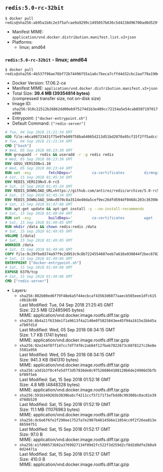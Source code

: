 ## `redis:5.0-rc-32bit`

```console
$ docker pull redis@sha256:ab95a1b8c2e3f5afcae9a9299c1495057b636c5d4238d96700ad0d529f815121
```

-	Manifest MIME: `application/vnd.docker.distribution.manifest.list.v2+json`
-	Platforms:
	-	linux; amd64

### `redis:5.0-rc-32bit` - linux; amd64

```console
$ docker pull redis@sha256:4b537f96ae76bf72b74496f55a1a6c7beca7cffd4d32cbc2aaf79a190e71fc36
```

-	Docker Version: 17.06.2-ce
-	Manifest MIME: `application/vnd.docker.distribution.manifest.v2+json`
-	Total Size: **39.4 MB (39354814 bytes)**  
	(compressed transfer size, not on-disk size)
-	Image ID: `sha256:910c22512b26862dd00eb975274d1b3e489cc72154a5e54cab8507197017e090`
-	Entrypoint: `["docker-entrypoint.sh"]`
-	Default Command: `["redis-server"]`

```dockerfile
# Tue, 04 Sep 2018 21:21:34 GMT
ADD file:e6ca98733431f75e97eb09758ba64065d213d51bd2070a95cf15f2ff5adccfc4 in / 
# Tue, 04 Sep 2018 21:21:34 GMT
CMD ["bash"]
# Wed, 05 Sep 2018 08:23:30 GMT
RUN groupadd -r redis && useradd -r -g redis redis
# Wed, 05 Sep 2018 08:23:30 GMT
ENV GOSU_VERSION=1.10
# Wed, 05 Sep 2018 08:23:44 GMT
RUN set -ex; 		fetchDeps=" 		ca-certificates 		dirmngr 		gnupg 		wget 	"; 	apt-get update; 	apt-get install -y --no-install-recommends $fetchDeps; 	rm -rf /var/lib/apt/lists/*; 		dpkgArch="$(dpkg --print-architecture | awk -F- '{ print $NF }')"; 	wget -O /usr/local/bin/gosu "https://github.com/tianon/gosu/releases/download/$GOSU_VERSION/gosu-$dpkgArch"; 	wget -O /usr/local/bin/gosu.asc "https://github.com/tianon/gosu/releases/download/$GOSU_VERSION/gosu-$dpkgArch.asc"; 	export GNUPGHOME="$(mktemp -d)"; 	gpg --keyserver ha.pool.sks-keyservers.net --recv-keys B42F6819007F00F88E364FD4036A9C25BF357DD4; 	gpg --batch --verify /usr/local/bin/gosu.asc /usr/local/bin/gosu; 	gpgconf --kill all; 	rm -r "$GNUPGHOME" /usr/local/bin/gosu.asc; 	chmod +x /usr/local/bin/gosu; 	gosu nobody true; 		apt-get purge -y --auto-remove $fetchDeps
# Sat, 15 Sep 2018 01:45:34 GMT
ENV REDIS_VERSION=5.0-rc5
# Sat, 15 Sep 2018 01:45:34 GMT
ENV REDIS_DOWNLOAD_URL=https://github.com/antirez/redis/archive/5.0-rc5.tar.gz
# Sat, 15 Sep 2018 01:45:34 GMT
ENV REDIS_DOWNLOAD_SHA=d070c8a3514e40da5cef9ec26dfd594df0468c203c36398ef2d359a32502b548
# Sat, 15 Sep 2018 01:47:06 GMT
RUN apt-get update && apt-get install -y --no-install-recommends 		libc6-i386 	&& rm -rf /var/lib/apt/lists/*
# Sat, 15 Sep 2018 01:49:04 GMT
RUN set -ex; 		buildDeps=' 		ca-certificates 		wget 				gcc 		gcc-multilib 		libc6-dev-i386 		make 	'; 	apt-get update; 	apt-get install -y $buildDeps --no-install-recommends; 	rm -rf /var/lib/apt/lists/*; 		wget -O redis.tar.gz "$REDIS_DOWNLOAD_URL"; 	echo "$REDIS_DOWNLOAD_SHA *redis.tar.gz" | sha256sum -c -; 	mkdir -p /usr/src/redis; 	tar -xzf redis.tar.gz -C /usr/src/redis --strip-components=1; 	rm redis.tar.gz; 		grep -q '^#define CONFIG_DEFAULT_PROTECTED_MODE 1$' /usr/src/redis/src/server.h; 	sed -ri 's!^(#define CONFIG_DEFAULT_PROTECTED_MODE) 1$!\1 0!' /usr/src/redis/src/server.h; 	grep -q '^#define CONFIG_DEFAULT_PROTECTED_MODE 0$' /usr/src/redis/src/server.h; 		make -C /usr/src/redis -j "$(nproc)" 32bit; 	make -C /usr/src/redis install; 		rm -r /usr/src/redis; 		apt-get purge -y --auto-remove $buildDeps
# Sat, 15 Sep 2018 01:49:05 GMT
RUN mkdir /data && chown redis:redis /data
# Sat, 15 Sep 2018 01:49:05 GMT
VOLUME [/data]
# Sat, 15 Sep 2018 01:49:05 GMT
WORKDIR /data
# Sat, 15 Sep 2018 01:49:06 GMT
COPY file:9c29fbe8374a97f9c2d953c9c8b7224554607eeb7a610a930844f2bec678265c in /usr/local/bin/ 
# Sat, 15 Sep 2018 01:49:06 GMT
ENTRYPOINT ["docker-entrypoint.sh"]
# Sat, 15 Sep 2018 01:49:06 GMT
EXPOSE 6379/tcp
# Sat, 15 Sep 2018 01:49:06 GMT
CMD ["redis-server"]
```

-	Layers:
	-	`sha256:802b00ed6f79f48e6a5f44ecbcaf43563d6077aaecb565eee1dfc615c0b18c00`  
		Last Modified: Tue, 04 Sep 2018 21:25:45 GMT  
		Size: 22.5 MB (22485965 bytes)  
		MIME: application/vnd.docker.image.rootfs.diff.tar.gzip
	-	`sha256:8b4a21f633de1f1a9613f4a2140e0f5825843ee45f94a1615e2bb45aa7b0fd1d`  
		Last Modified: Wed, 05 Sep 2018 08:34:15 GMT  
		Size: 1.7 KB (1741 bytes)  
		MIME: application/vnd.docker.image.rootfs.diff.tar.gzip
	-	`sha256:92e244f8ff147cc7df74f0c2ab84f12fbeb7822673c6078127c26e8e5501a956`  
		Last Modified: Wed, 05 Sep 2018 08:34:15 GMT  
		Size: 941.3 KB (941310 bytes)  
		MIME: application/vnd.docker.image.rootfs.diff.tar.gzip
	-	`sha256:a3d1b3f0c4fe5dff3d57836de8c975268864108120b6de24986d3bfbbf09f5eb`  
		Last Modified: Sat, 15 Sep 2018 01:52:18 GMT  
		Size: 4.8 MB (4848328 bytes)  
		MIME: application/vnd.docker.image.rootfs.diff.tar.gzip
	-	`sha256:591b349265b3830babcf4211ccf5717173afbdd8c99308bc0ac81e39d768b520`  
		Last Modified: Sat, 15 Sep 2018 01:52:19 GMT  
		Size: 11.1 MB (11076963 bytes)  
		MIME: application/vnd.docker.image.rootfs.diff.tar.gzip
	-	`sha256:dc6e6f6fe2f290ee1752fa7e2907b48145b6e11054cc0f2f26ea813e86594751`  
		Last Modified: Sat, 15 Sep 2018 01:52:17 GMT  
		Size: 97.0 B  
		MIME: application/vnd.docker.image.rootfs.diff.tar.gzip
	-	`sha256:e1fd90573b92a3769927134f09d2fc522f3d259d2cf8d2d8dfe2b0a90d24471a`  
		Last Modified: Sat, 15 Sep 2018 01:52:17 GMT  
		Size: 410.0 B  
		MIME: application/vnd.docker.image.rootfs.diff.tar.gzip
